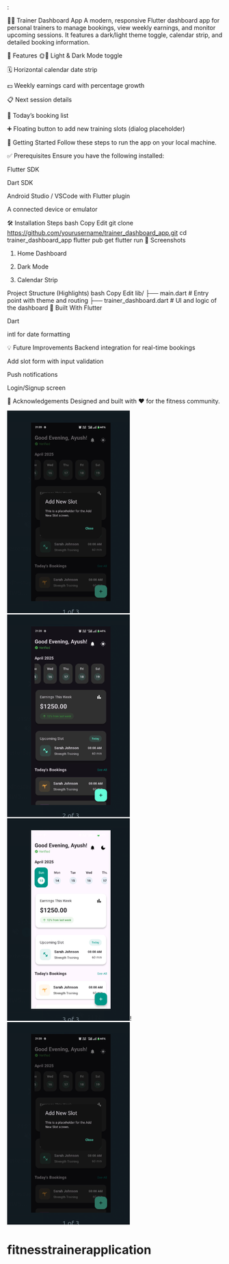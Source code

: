 :

🏋️‍♂️ Trainer Dashboard App
A modern, responsive Flutter dashboard app for personal trainers to manage bookings, view weekly earnings, and monitor upcoming sessions. It features a dark/light theme toggle, calendar strip, and detailed booking information.

📱 Features
🌞🌚 Light & Dark Mode toggle

🗓️ Horizontal calendar date strip

💵 Weekly earnings card with percentage growth

📋 Next session details

📅 Today’s booking list

➕ Floating button to add new training slots (dialog placeholder)

🚀 Getting Started
Follow these steps to run the app on your local machine.

✅ Prerequisites
Ensure you have the following installed:

Flutter SDK

Dart SDK

Android Studio / VSCode with Flutter plugin

A connected device or emulator

🛠️ Installation Steps
bash
Copy
Edit
git clone https://github.com/yourusername/trainer_dashboard_app.git
cd trainer_dashboard_app
flutter pub get
flutter run
📸 Screenshots
1. Home Dashboard

2. Dark Mode

3. Calendar Strip

Project Structure (Highlights)
bash
Copy
Edit
lib/
├── main.dart             # Entry point with theme and routing
├── trainer_dashboard.dart # UI and logic of the dashboard
🧠 Built With
Flutter

Dart

intl for date formatting

💡 Future Improvements
Backend integration for real-time bookings

Add slot form with input validation

Push notifications

Login/Signup screen

🙌 Acknowledgements
Designed and built with ❤️ for the fitness community.

![](screenshotss/image1.png)
![Alt Text](screenshotss/image2.png)
![Alt Text](screenshotss/image3.png)!
![image1.png](screenshotss/image1.png)
# fitnesstrainerapplication
